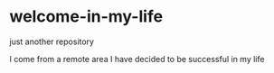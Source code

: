 # welcome-in-my-life
just another repository

I come from a remote area
I have decided to be successful in my life

